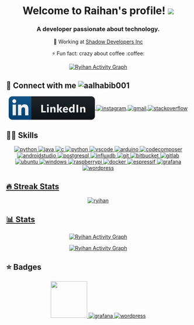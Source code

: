 <h1 align="center">
  Welcome to Raihan's profile!
  <img src="https://media.giphy.com/media/hvRJCLFzcasrR4ia7z/giphy.gif" width="28">
</h1>

<h3 align="center">A developer passionate about technology.</h3>

<p align="center"> 💼 Working at <a href="https://github.com/Shadow-Developers-Inc">Shadow Developers Inc</a> </p> 
<p align="center"> ⚡ Fun fact: crazy about coffee :coffee: </p>


<p align="center">
  <a href="https://github-readme-stats.vercel.app/api/top-langs/?username=ryihan&theme=radical&langs_count=6&layout=compact"><img alt="Ryihan Activity Graph" src="https://github-readme-stats.vercel.app/api/top-langs/?username=ryihan&theme=radical&langs_count=6&layout=compact" /></a>
 </p>
<h2>🔌 Connect with me <img src="https://komarev.com/ghpvc/?username=ryihan&label=Profile%20views&color=0e75b6&style=flat" alt="aalhabib001" /></h2>

<p align="center">
  <a href="https://www.linkedin.com/in/raihan-miah-889171190/">
    <img align="center" src="https://github.com/ryihan/ryihan-material/blob/main/Icon/linkedin.svg" alt="linkedin" />
  </a>
  <a href="https://instagram.com/ryihan55">
    <img align="center" src="https://github.com/keikomori/icons-badges/blob/master/badges/Instagram/instagram.svg" alt="instagram" />
  </a>
  <a href="mailto:ryihan55@gmail.com">
    <img align="center" src="https://github.com/keikomori/icons-badges/blob/master/badges/Gmail/gmail.svg" alt="gmail" />
  </a>
  <a href="https://stackoverflow.com/users/13554586/growbing-development-inc">
    <img align="center" src="https://github.com/keikomori/icons-badges/blob/master/badges/Stackoverflow/stackoverflow.svg" alt="stackoverflow" />
  </a>
</p>


<h2>👩‍💻 Skills</h2>

<p align="center">
  <a href="https://www.python.org"><img src="https://github.com/keikomori/icons-badges/blob/master/icons/Python/python.svg" alt="python" width="40" height="40"/>
  <a href="https://www.java.com"><img src="https://github.com/keikomori/icons-badges/blob/master/icons/Java/java.png" alt="java" width="40" height="40"/>
  <a href="https://www.learn-c.org"><img src="https://github.com/keikomori/icons-badges/blob/master/icons/C/c.svg" alt="c" width="40" height="40"/>
  <a href="https://www.learncpp.com/"><img src="https://github.com/keikomori/icons-badges/blob/master/icons/C%20%2B%2B/c.svg" alt="python" width="40" height="40"/>
  <a href="https://code.visualstudio.com"><img src="https://github.com/keikomori/icons-badges/blob/master/icons/VSCode/vscode.svg" alt="vscode" width="40" height="40"/>
  <a href="https://www.arduino.cc"><img src="https://github.com/keikomori/icons-badges/blob/master/icons/Arduino/arduino.png" alt="arduino" width="40" height="40"/>
  <a href="https://www.ti.com/tool/CCSTUDIO"><img src="https://github.com/keikomori/icons-badges/blob/master/icons/Code%20Composer/ccstudio.jpg" alt="codecomposer" width="40" height="40"/>
  <a href="https://developer.android.com/studio/"><img src="https://github.com/keikomori/icons-badges/blob/master/icons/Android/android.svg" alt="androidstudio" width="40" height="40"/>
  <a href="https://www.postgresql.org"><img src="https://github.com/keikomori/icons-badges/blob/master/icons/Postgresql/postgresql.svg" alt="postgresql" width="40" height="40"/>
  <a href="https://www.influxdata.com"><img src="https://github.com/keikomori/icons-badges/blob/master/icons/InfluxDB/influxdata.svg" alt="influxdb" width="40" height="40"/>
  <a href="https://git-scm.com/"><img src="https://github.com/keikomori/icons-badges/blob/master/icons/Git/git.svg" alt="git" width="40" height="40"/>
  <a href="https://bitbucket.org/"><img src="https://github.com/keikomori/icons-badges/blob/master/icons/Bitbucket/bitbucket.svg" alt="bitbucket" width="40" height="40"/>
  <a href="https://gitlab.com/"><img src="https://github.com/keikomori/icons-badges/blob/master/icons/GitLab/gitlab.svg" alt="gitlab" width="40" height="40"/>
  <a href="https://ubuntu.com/"><img src="https://github.com/keikomori/icons-badges/blob/master/icons/Ubuntu/ubuntu.svg" alt="ubuntu" width="40" height="40"/>
  <a href="https://www.microsoft.com/pt-br/windows/"><img src="https://github.com/keikomori/icons-badges/blob/master/icons/Windows/windows.svg" alt="windows" width="40" height="40"/>
  <a href="https://www.raspberrypi.org/software/operating-systems"><img src="https://github.com/keikomori/icons-badges/blob/master/icons/Raspberry%20Pi/raspberry_pi.svg" alt="raspberrypi" width="40" height="40"/>
  <a href="https://www.docker.com/"><img src="https://github.com/keikomori/icons-badges/blob/master/icons/Docker/docker.svg" alt="docker" width="40" height="40"/>
  <a href="https://www.espressif.com/"><img src="https://github.com/keikomori/icons-badges/blob/master/icons/Espressif/espressif.svg" alt="espressif" width="40" height="40"/>
  <a href="https://grafana.com/"><img src="https://github.com/keikomori/icons-badges/blob/master/icons/Grafana/grafana.svg" alt="grafana" width="40" height="40"/>
  <a href="https://br.wordpress.org/"><img src="https://github.com/keikomori/icons-badges/blob/master/icons/WordPress/wordpress.svg" alt="wordpress" width="40" height="40"/>
</p>
    
    
<h2>🔥 Streak Stats</h2>

<p align="center">
  <img src="http://github-readme-streak-stats.herokuapp.com?user=ryihan&theme=dracula" alt="ryihan" />
</p>

<h2>📊 Stats</h2>

<p align="center">
<a href="https://activity-graph.herokuapp.com/graph?username=ryihan&bg_color=1F222E&color=F8D866&line=F85D7F&point=FFFFFF&hide_border=true"><img alt="Ryihan Activity Graph" src="https://activity-graph.herokuapp.com/graph?username=ryihan&bg_color=1F222E&color=F8D866&line=F85D7F&point=FFFFFF&hide_border=true" /></a>
</p>


<p align="center">
<a  href="https://github-readme-stats.vercel.app/api?username=ryihan&count_private=true&show_icons=true&theme=radical"><img alt="Ryihan Activity Graph" src="https://github-readme-stats.vercel.app/api?username=ryihan&count_private=true&show_icons=true&theme=radical" /></a>
  
</p>


<h2>⭐ Badges</h2>

<p align="center">
  <a href="https://www.credly.com/org/certiprof/badge/scrum-foundation-professional-certificate.1"><img src="https://github.com/keikomori/icons-badges/blob/master/badges/scrum-foundation-professional-certificate.1.png"  width="100" height="100"/>
  <a href="https://www.credly.com/earner/earned/badge/93bb1ef0-7d5d-4a0b-bd96-9b7b542c1677/"><img src="https://github.com/keikomori/icons-badges/blob/master/badges/cybersecurity-essentials.png" alt="grafana" width="100" height="100"/>
  <a href="https://www.credly.com/badges/2a093b9f-925d-43d0-932f-ad1fca326901/public_url"><img src="https://github.com/keikomori/icons-badges/blob/master/badges/networking-academy-learn-a-thon-2021.1.png" alt="wordpress" width="100" height="100"/>
</p>

<!--

<p align="center"> If you consider buying me a coffee/tea 🥺👉👈 </p>
<p align="center">
  <a href="https://www.buymeacoffee.com/keikomori" target="_blank"><img src="https://cdn.buymeacoffee.com/buttons/v2/default-red.png" alt="Buy Me A Coffee" width="150" ></a>
</p>

 -->
